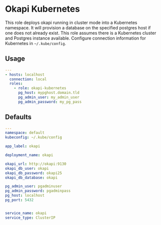 # Okapi Kubernetes
This role deploys okapi running in cluster mode into a Kubernetes namespace. It will provision a database on the specified postgres host if one does not already exist. This role assumes there is a Kubernetes cluster and Postgres instance available. Configure connection information for Kubernetes in `~/.kube/config`.

## Usage
```yml
---
- hosts: localhost
  connection: local
  roles:
    - role: okapi-kubernetes
      pg_host: mypghost.domain.tld
      pg_admin_user: my_admin_user
      pg_admin_password: my_pg_pass
```

## Defaults
```yml
---
namespace: default
kubeconfig: ~/.kube/config

app_label: okapi

deployment_name: okapi

okapi_url: http://okapi:9130
okapi_db_user: okapi
okapi_db_password: okapi25
okapi_db_database: okapi

pg_admin_user: pgadminuser
pg_admin_password: pgadminpass
pg_host: localhost
pg_port: 5432


service_name: okapi
service_type: ClusterIP
```